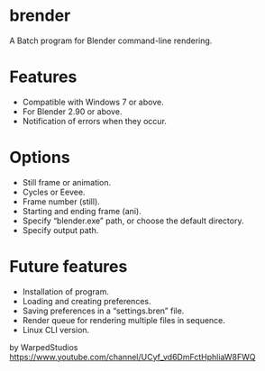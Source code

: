 # brender
A Batch program for Blender command-line rendering.
# Features
-	Compatible with Windows 7 or above. 
- For Blender 2.90 or above.
-	Notification of errors when they occur.
# Options
-	Still frame or animation.
-	Cycles or Eevee.
-	Frame number (still).
-	Starting and ending frame (ani).
-	Specify “blender.exe” path, or choose the default directory.
-	Specify output path.

# Future features
-	Installation of program.
-	Loading and creating preferences.
-	Saving preferences in a “settings.bren” file.
-	Render queue for rendering multiple files in sequence.
-	Linux CLI version.

by WarpedStudios
https://www.youtube.com/channel/UCyf_vd6DmFctHphliaW8FWQ
